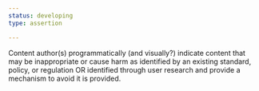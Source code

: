 ```yaml
---
status: developing
type: assertion

---
```


Content author(s) programmatically (and visually?) indicate content that may be inappropriate or cause harm as identified by an existing standard, policy, or regulation OR identified through user research and provide a mechanism to avoid it is provided.

